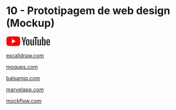 # 10 - Prototipagem de web design (Mockup)

<a href="https://youtu.be/Ypbj_d1oGuY">
    <img src="../../img/youtube.png">
</a>


[excalidraw.com](https://excalidraw.com/)

[moqups.com](https://moqups.com/)

[balsamiq.com](https://balsamiq.com/)

[marvelapp.com](https://marvelapp.com/)

[mockflow.com](https://www.mockflow.com/)


